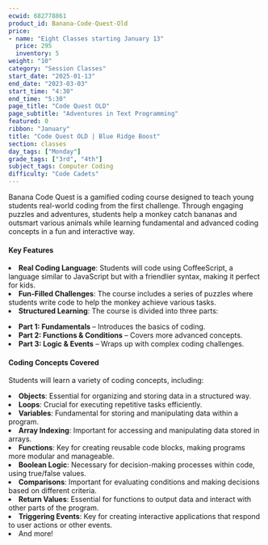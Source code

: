 ```yaml
---
ecwid: 682778861
product_id: Banana-Code-Quest-Old
price:
- name: "Eight Classes starting January 13"
  price: 295
  inventory: 5
weight: "10"
category: "Session Classes"
start_date: "2025-01-13"
end_date: "2023-03-03"
start_time: "4:30"
end_time: "5:30"
page_title: "Code Quest OLD"
page_subtitle: "Adventures in Text Programming"
featured: 0
ribbon: "January"
title: "Code Quest OLD | Blue Ridge Boost"
section: classes
day_tags: ["Monday"]
grade_tags: ["3rd", "4th"]
subject_tags: Computer Coding
difficulty: "Code Cadets"
---
```

<p>Banana Code Quest is a gamified coding course designed to teach young students real-world coding from the first challenge. Through engaging puzzles and adventures, students help a monkey catch bananas and outsmart various animals while learning fundamental and advanced coding concepts in a fun and interactive way.</p><div><div><h4>Key Features</h4></div><div><ul></ul></div><div>    <li><strong>Real Coding Language</strong>: Students will code using CoffeeScript, a language similar to JavaScript but with a friendlier syntax, making it perfect for kids.</li></div><div>    <li><strong>Fun-Filled Challenges</strong>: The course includes a series of puzzles where students write code to help the monkey achieve various tasks.</li></div><div>    <li><strong>Structured Learning</strong>: The course is divided into three parts:</li></div><div>        <ul></ul></div><div>            <li><strong>Part 1: Fundamentals</strong> – Introduces the basics of coding.</li></div><div>            <li><strong>Part 2: Functions & Conditions</strong> – Covers more advanced concepts.</li></div><div>            <li><strong>Part 3: Logic & Events</strong> – Wraps up with complex coding challenges.</li></div><div>        </div><div>    </div><div></div>
<div><h4>Coding Concepts Covered</h4></div><div><p>Students will learn a variety of coding concepts, including:</p></div><div><ul></ul></div><div>    <li><strong>Objects</strong>: Essential for organizing and storing data in a structured way.</li></div><div>    <li><strong>Loops</strong>: Crucial for executing repetitive tasks efficiently.</li></div><div>    <li><strong>Variables</strong>: Fundamental for storing and manipulating data within a program.</li></div><div>    <li><strong>Array Indexing</strong>: Important for accessing and manipulating data stored in arrays.</li></div><div>    <li><strong>Functions</strong>: Key for creating reusable code blocks, making programs more modular and manageable.</li></div><div>    <li><strong>Boolean Logic</strong>: Necessary for decision-making processes within code, using true/false values.</li></div><div>    <li><strong>Comparisons</strong>: Important for evaluating conditions and making decisions based on different criteria.</li></div><div>    <li><strong>Return Values</strong>: Essential for functions to output data and interact with other parts of the program.</li></div><div>    <li><strong>Triggering Events</strong>: Key for creating interactive applications that respond to user actions or other events.</li></div><div>    <li>And more!</li></div><div></div><br><br></div>

